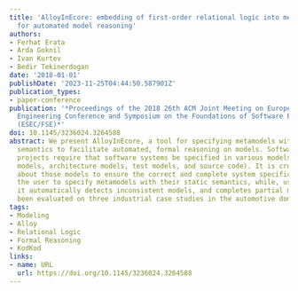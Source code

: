 ```yaml
---
title: 'AlloyInEcore: embedding of first-order relational logic into meta-object facility
  for automated model reasoning'
authors:
- Ferhat Erata
- Arda Goknil
- Ivan Kurtev
- Bedir Tekinerdogan
date: '2018-01-01'
publishDate: '2023-11-25T04:44:50.587901Z'
publication_types:
- paper-conference
publication: '*Proceedings of the 2018 26th ACM Joint Meeting on European Software
  Engineering Conference and Symposium on the Foundations of Software Engineering
  (ESEC/FSE)*'
doi: 10.1145/3236024.3264588
abstract: We present AlloyInEcore, a tool for specifying metamodels with their static
  semantics to facilitate automated, formal reasoning on models. Software development
  projects require that software systems be specified in various models (e.g., requirements
  models, architecture models, test models, and source code). It is crucial to reason
  about those models to ensure the correct and complete system specifications. AlloyInEcore~allows
  the user to specify metamodels with their static semantics, while, using the semantics,
  it automatically detects inconsistent models, and completes partial models. It has
  been evaluated on three industrial case studies in the automotive domain (https://modelwriter.github.io/AlloyInEcore/).
tags:
- Modeling
- Alloy
- Relational Logic
- Formal Reasoning
- KodKod
links:
- name: URL
  url: https://doi.org/10.1145/3236024.3264588
---
```

